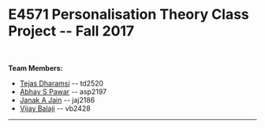 # E4571 Personalisation Theory Class Project  -- Fall 2017

<br>

**Team Members:**
- [Tejas Dharamsi](https://github.com/Dharamsitejas) -- td2520
- [Abhay S Pawar](https://github.com/abhayspawar) -- asp2197
- [Janak A Jain](https://github.com/janakajain) -- jaj2186
- [Vijay Balaji](https://github.com/vijaybalaji30) -- vb2428

<hr>
